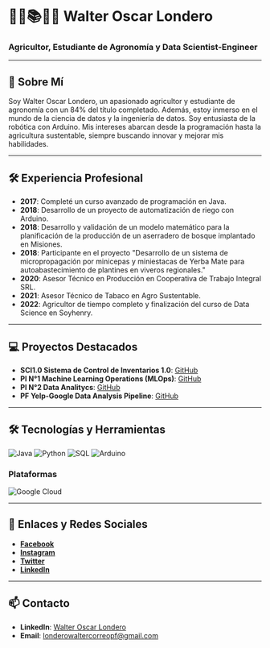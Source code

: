  # 👨‍💻📚👨‍🌾 Walter Oscar Londero

### Agricultor, Estudiante de Agronomía y Data Scientist-Engineer

---

## 🌱 Sobre Mí

Soy Walter Oscar Londero, un apasionado agricultor y estudiante de agronomía con un 84% del título completado. Además, estoy inmerso en el mundo de la ciencia de datos y la ingeniería de datos. Soy entusiasta de la robótica con Arduino. Mis intereses abarcan desde la programación hasta la agricultura sustentable, siempre buscando innovar y mejorar mis habilidades.

---

## 🛠 Experiencia Profesional

- **2017**: Completé un curso avanzado de programación en Java.
- **2018**: Desarrollo de un proyecto de automatización de riego con Arduino.
- **2018**: Desarrollo y validación de un modelo matemático para la planificación de la producción de un aserradero de bosque implantado en Misiones.
- **2018**: Participante en el proyecto "Desarrollo de un sistema de micropropagación por minicepas y miniestacas de Yerba Mate para autoabastecimiento de plantines en viveros regionales."
- **2020**: Asesor Técnico en Producción en Cooperativa de Trabajo Integral SRL.
- **2021**: Asesor Técnico de Tabaco en Agro Sustentable.
- **2022**: Agricultor de tiempo completo y finalización del curso de Data Science en Soyhenry.

---

## 💻 Proyectos Destacados

- **SCI1.0 Sistema de Control de Inventarios 1.0**: [GitHub](https://github.com/londerowalteroscar/SICI1.0/tree/master)
- **PI N°1 Machine Learning Operations (MLOps)**: [GitHub](https://github.com/londerowalteroscar/PI_MLOps_08)
- **PI N°2 Data Analitycs**: [GitHub](https://github.com/londerowalteroscar/PI-DA_PT-08)
- **PF Yelp-Google Data Analysis Pipeline**: [GitHub](https://github.com/facundou94/PFH_Google_Yelp)

---

## 🛠 Tecnologías y Herramientas

![Java](https://img.shields.io/badge/Java-ED8B00?style=for-the-badge&logo=java&logoColor=white)
![Python](https://img.shields.io/badge/Python-3776AB?style=for-the-badge&logo=python&logoColor=white)
![SQL](https://img.shields.io/badge/SQL-4479A1?style=for-the-badge&logo=postgresql&logoColor=white)
![Arduino](https://img.shields.io/badge/Arduino-00979D?style=for-the-badge&logo=arduino&logoColor=white)

### Plataformas

![Google Cloud](https://img.shields.io/badge/Google%20Cloud-4285F4?style=for-the-badge&logo=google-cloud&logoColor=white)


---

## 🔗 Enlaces y Redes Sociales

- **[Facebook](https://www.facebook.com/walteroscar.londero)**
- **[Instagram](https://www.instagram.com/l0nderr)**
- **[Twitter](https://x.com/l0nderr)**
- **[LinkedIn](https://www.linkedin.com/in/walteroscarlondero)**

---

## 📫 Contacto

- **LinkedIn**: [Walter Oscar Londero](https://www.linkedin.com/in/walteroscarlondero)
- **Email**: londerowaltercorreopf@gmail.com
